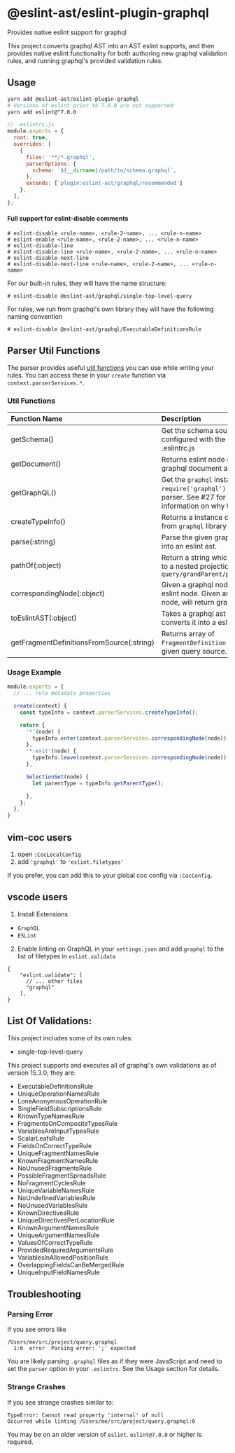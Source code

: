 # @eslint-ast/eslint-plugin-graphql

Provides native eslint support for graphql

This project converts graphql AST into an AST eslint supports, and then provides native eslint functionality for both
authoring new graphql validation rules, and running graphql's provided validation rules.

## Usage

```sh
yarn add @eslint-ast/eslint-plugin-graphql
# Versions of eslint prior to 7.0.0 are not supported
yarn add eslint@^7.0.0
```

```js
// .eslintrc.js
module.exports = {
  root: true,
  overrides: [
    {
      files: '**/*.graphql',
      parserOptions: {
        schema: `${__dirname}/path/to/schema.graphql`,
      },
      extends: ['plugin:eslint-ast/graphql/recommended']
    },
  ],
};
```

#### Full support for eslint-disable comments

```
# eslint-disable <rule-name>, <rule-2-name>, ... <rule-n-name>
# eslint-enable <rule-name>, <rule-2-name>, ... <rule-n-name>
# eslint-disable-line
# eslint-disable-line <rule-name>, <rule-2-name>, ... <rule-n-name>
# eslint-disable-next-line
# eslint-disable-next-line <rule-name>, <rule-2-name>, ... <rule-n-name>
```

For our built-in rules, they will have the name structure:

```
# eslint-disable @eslint-ast/graphql/single-top-level-query
```

For rules, we run from graphql's own library they will have the following naming convention

```
# eslint-disable @eslint-ast/graphql/ExecutableDefinitionsRule
```

## Parser Util Functions

The parser provides useful [util functions](/projects/graphql/eslint-plugin-graphql/parser.js) you can use while writing
your rules. You can access these in your `create` function via `context.parserServices.*`.

### Util Functions

| Function Name| Description |
| :----------- | :----------- |
| getSchema() | Get the schema source that was configured with the parser in .eslintrc.js |
| getDocument() | Returns eslint node of the entire graphql document ast |
| getGraphQL() | Get the `graphql` instance from `require('graphql')` used in the parser. See #27 for more information on why this is useful |
| createTypeInfo() | Returns a instance of [TypeInfo](https://graphql.org/graphql-js/utilities/#typeinfo) from `graphql` library |
| parse(:string) | Parse the given graphql source into an eslint ast. |
| pathOf(:object<node>) | Return a string which is the path to a nested projection. Such as `query/grandParent/parent/child` |
| correspondingNode(:object<node>) | Given a graphql node, will return eslint node. Given an eslint node, will return graphql node. |
| toEslintAST(:object<ast>) | Takes a graphql ast and converts it into a eslint ast |
| getFragmentDefinitionsFromSource(:string) | Returns array of `FragmentDefinition` from a given query source. |

### Usage Example

```javascript
module.exports = {
  // ... rule metadata properties

  create(context) {
    const typeInfo = context.parserServices.createTypeInfo();

    return {
      '*'(node) {
        typeInfo.enter(context.parserServices.correspondingNode(node));
      },
      '*:exit'(node) {
        typeInfo.leave(context.parserServices.correspondingNode(node));
      },

      SelectionSet(node) {
        let parentType = typeInfo.getParentType();

      },
    };
  },
}
```

## vim-coc users

1. open `:CocLocalConfig`
2. add `'graphql'` to `'eslint.filetypes'`

If you prefer, you can add this to your global coc config via `:CocConfig`.

## vscode users

1. Install Extensions

- `GraphQL`
- `ESLint`

2. Enable linting on GraphQL in your `settings.json` and add `graphql` to the list of filetypes in `eslint.validate`

```
{
    "eslint.validate": [
      // ... other files
      "graphql"
    ],
}
```

## List Of Validations:

This project includes some of its own rules:

- single-top-level-query

This project supports and executes all of graphql's own validations as of version 15.3.0; they are:

- ExecutableDefinitionsRule
- UniqueOperationNamesRule
- LoneAnonymousOperationRule
- SingleFieldSubscriptionsRule
- KnownTypeNamesRule
- FragmentsOnCompositeTypesRule
- VariablesAreInputTypesRule
- ScalarLeafsRule
- FieldsOnCorrectTypeRule
- UniqueFragmentNamesRule
- KnownFragmentNamesRule
- NoUnusedFragmentsRule
- PossibleFragmentSpreadsRule
- NoFragmentCyclesRule
- UniqueVariableNamesRule
- NoUndefinedVariablesRule
- NoUnusedVariablesRule
- KnownDirectivesRule
- UniqueDirectivesPerLocationRule
- KnownArgumentNamesRule
- UniqueArgumentNamesRule
- ValuesOfCorrectTypeRule
- ProvidedRequiredArgumentsRule
- VariablesInAllowedPositionRule
- OverlappingFieldsCanBeMergedRule
- UniqueInputFieldNamesRule

## Troubleshooting

### Parsing Error

If you see errors like

```
/Users/me/src/project/query.graphql
  1:6  error  Parsing error: ';' expected
```

You are likely parsing `.graphql` files as if they were JavaScript and need to set the `parser` option in
your `.eslintrc`. See the Usage section for details.

### Strange Crashes

If you see strange crashes similar to:

```
TypeError: Cannot read property 'internal' of null
Occurred while linting /Users/me/src/project/query.graphql:0
```

You may be on an older version of `eslint`. `eslint@7.0.0` or higher is required.
